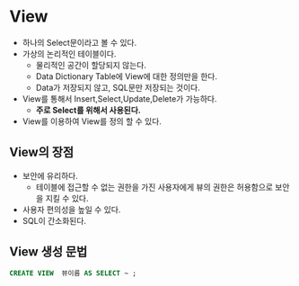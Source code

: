 # View
- 하나의 Select문이라고 볼 수 있다.
- 가상의 논리적인 테이블이다.
  - 물리적인 공간이 할당되지 않는다.
  - Data Dictionary Table에 View에 대한 정의만을 한다.
  - Data가 저장되지 않고, SQL문만 저장되는 것이다.
- View를 통해서 Insert,Select,Update,Delete가 가능하다.
  - **주로 Select를 위해서 사용된다.**
- View를 이용하여 View를 정의 할 수 있다.

## View의 장점
- 보안에 유리하다.
  - 테이블에 접근할 수 없는 권한을 가진 사용자에게 뷰의 권한은 허용함으로 보안을 지킬 수 있다.
- 사용자 편의성을 높일 수 있다.
- SQL이 간소화된다.

## View 생성 문법
```sql
CREATE VIEW  뷰이름 AS SELECT ~ ;
```